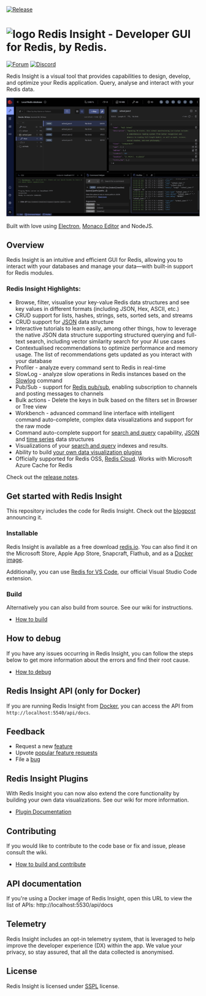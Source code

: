 [![Release](https://img.shields.io/github/v/release/RedisInsight/RedisInsight.svg?sort=semver)](https://github.com/RedisInsight/RedisInsight/releases)

# <img src="https://github.com/RedisInsight/RedisInsight/blob/main/resources/icon.png" alt="logo" width="25"/> Redis Insight - Developer GUI for Redis, by Redis.

[![Forum](https://img.shields.io/badge/Forum-RedisInsight-red)](https://forum.redis.com/c/redisinsight/65)
[![Discord](https://img.shields.io/discord/697882427875393627?style=flat-square)](https://discord.gg/QUkjSsk)

Redis Insight is a visual tool that provides capabilities to design, develop, and optimize your Redis application.
Query, analyse and interact with your Redis data.

![Redis Insight Browser screenshot](/.github/redisinsight_browser.png)

Built with love using [Electron](https://www.electronjs.org/), [Monaco Editor](https://microsoft.github.io/monaco-editor/) and NodeJS.

## Overview

Redis Insight is an intuitive and efficient GUI for Redis, allowing you to interact with your databases and manage your data—with built-in support for Redis modules.

### Redis Insight Highlights:

- Browse, filter, visualise your key-value Redis data structures and see key values in different formats (including JSON, Hex, ASCII, etc.)
- CRUD support for lists, hashes, strings, sets, sorted sets, and streams
- CRUD support for [JSON](https://redis.io/json/) data structure
- Interactive tutorials to learn easily, among other things, how to leverage the native JSON data structure supporting structured querying and full-text search, including vector similarity search for your AI use cases
- Contextualised recommendations to optimize performance and memory usage. The list of recommendations gets updated as you interact with your database
- Profiler - analyze every command sent to Redis in real-time
- SlowLog - analyze slow operations in Redis instances based on the [Slowlog](https://github.com/RedisInsight/RedisInsight/releases#:~:text=results%20of%20the-,Slowlog,-command%20to%20analyze) command
- Pub/Sub - support for [Redis pub/sub](https://redis.io/docs/latest/develop/interact/pubsub/), enabling subscription to channels and posting messages to channels
- Bulk actions - Delete the keys in bulk based on the filters set in Browser or Tree view
- Workbench - advanced command line interface with intelligent command auto-complete, complex data visualizations and support for the raw mode
- Command auto-complete support for [search and query](https://redis.io/search/) capability, [JSON](https://redis.io/json/) and [time series](https://redis.io/timeseries/) data structures
- Visualizations of your [search and query](https://redis.io/search/) indexes and results.
- Ability to build [your own data visualization plugins](https://github.com/RedisInsight/Packages)
- Officially supported for Redis OSS, [Redis Cloud](https://redis.io/cloud/). Works with Microsoft Azure Cache for Redis

Check out the [release notes](https://github.com/RedisInsight/RedisInsight/releases).

## Get started with Redis Insight

This repository includes the code for Redis Insight. Check out the [blogpost](https://redis.com/blog/introducing-redisinsight-2/) announcing it.

### Installable

Redis Insight is available as a free download [redis.io](https://redis.io/insight/#insight-form).
You can also find it on the Microsoft Store, Apple App Store, Snapcraft, Flathub, and as a [Docker image](https://hub.docker.com/r/redis/redisinsight).

Additionally, you can use [Redis for VS Code](https://github.com/RedisInsight/Redis-for-VS-Code), our official Visual Studio Code extension.

### Build

Alternatively you can also build from source. See our wiki for instructions.

- [How to build](https://github.com/RedisInsight/RedisInsight/wiki/How-to-build-and-contribute)

## How to debug

If you have any issues occurring in Redis Insight, you can follow the steps below to get more information about the errors and find their root cause.

- [How to debug](https://github.com/RedisInsight/RedisInsight/wiki/How-to-debug)

## Redis Insight API (only for Docker)

If you are running Redis Insight from [Docker](https://hub.docker.com/r/redis/redisinsight), you can access the API from `http://localhost:5540/api/docs`.

## Feedback

- Request a new [feature](https://github.com/RedisInsight/RedisInsight/issues/new?assignees=&labels=&template=feature_request.md&title=%5BFeature+Request%5D%3A)
- Upvote [popular feature requests](https://github.com/RedisInsight/RedisInsight/issues?q=is%3Aopen+is%3Aissue+label%3Afeature+sort%3Areactions-%2B1-desc)
- File a [bug](https://github.com/RedisInsight/RedisInsight/issues/new?assignees=&labels=&template=bug_report.md&title=%5BBug%5D%3A)

## Redis Insight Plugins

With Redis Insight you can now also extend the core functionality by building your own data visualizations. See our wiki for more information.

- [Plugin Documentation](https://github.com/RedisInsight/RedisInsight/wiki/Plugin-Documentation)

## Contributing

If you would like to contribute to the code base or fix and issue, please consult the wiki.

- [How to build and contribute](https://github.com/RedisInsight/RedisInsight/wiki/How-to-build-and-contribute)

## API documentation

If you're using a Docker image of Redis Insight, open this URL to view the list of APIs:
http://localhost:5530/api/docs

## Telemetry

Redis Insight includes an opt-in telemetry system, that is leveraged to help improve the developer experience (DX) within the app. We value your privacy, so stay assured, that all the data collected is anonymised.

## License

Redis Insight is licensed under [SSPL](/LICENSE) license.
